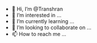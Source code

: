 - 👋 Hi, I’m @Transhran
- 👀 I’m interested in ...
- 🌱 I’m currently learning ...
- 💞️ I’m looking to collaborate on ...
- 📫 How to reach me ...

<!---
Transhran/Transhran is a ✨ special ✨ repository because its `README.md` (this file) appears on your GitHub profile.
You can click the Preview link to take a look at your changes.
--->
